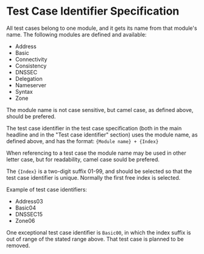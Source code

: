# Test Case Identifier Specification

All test cases belong to one module, and it gets its name from that module's
name. The following modules are defined and available:

* Address
* Basic
* Connectivity
* Consistency
* DNSSEC
* Delegation
* Nameserver
* Syntax
* Zone

The module name is not case sensitive, but camel case, as defined above,
should be prefered.

The test case identifier in the test case specification (both in the main
headline and in the "Test case identifier" section) uses the module name,
as defined above, and has the format: `{Module name} + {Index}`

When referencing to a test case the module name may be used in other letter
case, but for readability, camel case sould be prefered.

The `{Index}` is a two-digit suffix 01-99, and should be selected so that the test
case identifier is unique. Normally the first free index is selected.

Example of test case identifiers:

* Address03
* Basic04
* DNSSEC15
* Zone06

One exceptional test case identifier is `Basic00`, in which the index
suffix is out of range of the stated range above. That test case is planned to
be removed.
